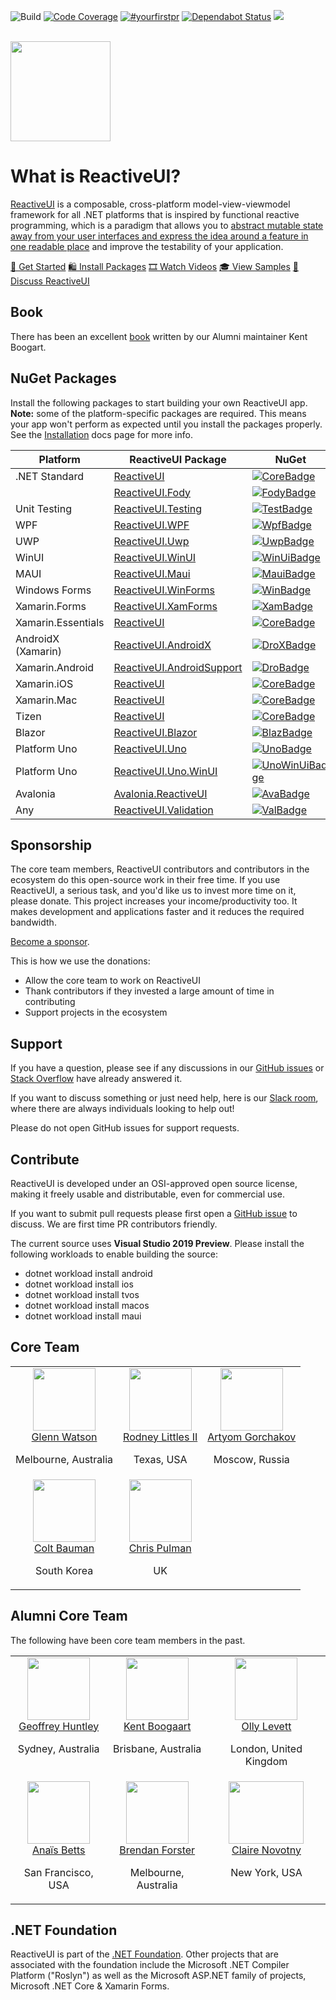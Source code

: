![Build](https://github.com/reactiveui/ReactiveUI/workflows/Build/badge.svg) 
[![Code Coverage](https://codecov.io/gh/reactiveui/ReactiveUI/branch/main/graph/badge.svg)](https://codecov.io/gh/reactiveui/ReactiveUI)
[![#yourfirstpr](https://img.shields.io/badge/first--timers--only-friendly-blue.svg)](https://reactiveui.net/contribute) 
[![Dependabot Status](https://api.dependabot.com/badges/status?host=github&repo=reactiveui/ReactiveUI)](https://dependabot.com)
[![](https://img.shields.io/badge/chat-slack-blue.svg)](https://reactiveui.net/slack)

<br>
<a href="https://github.com/reactiveui/reactiveui">
  <img width="160" heigth="160" src="https://raw.githubusercontent.com/reactiveui/styleguide/master/logo/main.png">
</a>
<br>

# What is ReactiveUI?

[ReactiveUI](https://reactiveui.net/) is a composable, cross-platform model-view-viewmodel framework for all .NET platforms that is inspired by functional reactive programming, which is a paradigm that allows you to [abstract mutable state away from your user interfaces and express the idea around a feature in one readable place](https://www.youtube.com/watch?v=3HwEytvngXk) and improve the testability of your application.

[🔨 Get Started](https://reactiveui.net/docs/getting-started/) [🛍 Install Packages](https://reactiveui.net/docs/getting-started/installation/) [🎞 Watch Videos](https://reactiveui.net/docs/resources/videos) [🎓 View Samples](https://reactiveui.net/docs/resources/samples/) [🎤 Discuss ReactiveUI](https://reactiveui.net/slack)

## Book
There has been an excellent [book](https://kent-boogaart.com/you-i-and-reactiveui/) written by our Alumni maintainer Kent Boogart.

## NuGet Packages

Install the following packages to start building your own ReactiveUI app. <b>Note:</b> some of the platform-specific packages are required. This means your app won't perform as expected until you install the packages properly. See the <a href="https://reactiveui.net/docs/getting-started/installation/">Installation</a> docs page for more info.

| Platform          | ReactiveUI Package                  | NuGet                  |
| ----------------- | ----------------------------------- | ---------------------- |
| .NET Standard     | [ReactiveUI][CoreDoc]               | [![CoreBadge]][Core]   |
|                   | [ReactiveUI.Fody][FodyDoc]          | [![FodyBadge]][Fody]   |
| Unit Testing      | [ReactiveUI.Testing][TestDoc]       | [![TestBadge]][Test]   |
| WPF               | [ReactiveUI.WPF][WpfDoc]            | [![WpfBadge]][Wpf]     |
| UWP               | [ReactiveUI.Uwp][UwpDoc]            | [![UwpBadge]][Uwp]     |
| WinUI             | [ReactiveUI.WinUI][WinUiDoc]        | [![WinUiBadge]][WinUi] |
| MAUI              | [ReactiveUI.Maui][MauiDoc]          | [![MauiBadge]][Maui] |
| Windows Forms     | [ReactiveUI.WinForms][WinDoc]       | [![WinBadge]][Win]     |
| Xamarin.Forms     | [ReactiveUI.XamForms][XamDoc]       | [![XamBadge]][Xam]     |
| Xamarin.Essentials| [ReactiveUI][XamDoc]                | [![CoreBadge]][Core]   |
| AndroidX (Xamarin)| [ReactiveUI.AndroidX][DroDoc]       | [![DroXBadge]][DroX]   |
| Xamarin.Android   | [ReactiveUI.AndroidSupport][DroDoc] | [![DroBadge]][Dro]     |
| Xamarin.iOS       | [ReactiveUI][IosDoc]                | [![CoreBadge]][Core]   |
| Xamarin.Mac       | [ReactiveUI][MacDoc]                | [![CoreBadge]][Core]   |
| Tizen             | [ReactiveUI][CoreDoc]               | [![CoreBadge]][Core]   |
| Blazor            | [ReactiveUI.Blazor][BlazDoc]        | [![BlazBadge]][Blaz]   |
| Platform Uno      | [ReactiveUI.Uno][UnoDoc]            | [![UnoBadge]][Uno]     |
| Platform Uno      | [ReactiveUI.Uno.WinUI][UnoWinUiDoc] | [![UnoWinUiBadge]][UnoWinUi] |
| Avalonia          | [Avalonia.ReactiveUI][AvaDoc]       | [![AvaBadge]][Ava]     |
| Any               | [ReactiveUI.Validation][ValDocs]    | [![ValBadge]][ValCore] |

[Core]: https://www.nuget.org/packages/ReactiveUI/
[CoreBadge]: https://img.shields.io/nuget/v/ReactiveUI.svg
[CoreDoc]: https://reactiveui.net/docs/getting-started/installation/

[Fody]: https://www.nuget.org/packages/ReactiveUI.Fody/
[FodyDoc]: https://reactiveui.net/docs/handbook/view-models/boilerplate-code
[FodyBadge]: https://img.shields.io/nuget/v/ReactiveUI.Fody.svg

[Test]: https://www.nuget.org/packages/ReactiveUI.Testing/
[TestBadge]: https://img.shields.io/nuget/v/ReactiveUI.Testing.svg
[TestDoc]: https://reactiveui.net/docs/handbook/testing/

[Wpf]: https://www.nuget.org/packages/ReactiveUI.WPF/
[WpfBadge]: https://img.shields.io/nuget/v/ReactiveUI.WPF.svg
[WpfDoc]: https://reactiveui.net/docs/getting-started/installation/windows-presentation-foundation

[Uwp]: https://www.nuget.org/packages/ReactiveUI.Uwp/
[UwpBadge]: https://img.shields.io/nuget/v/ReactiveUI.Uwp.svg
[UwpDoc]: https://reactiveui.net/docs/getting-started/installation/universal-windows-platform

[WinUi]: https://www.nuget.org/packages/ReactiveUI.WinUI/
[WinUiBadge]: https://img.shields.io/nuget/v/ReactiveUI.WinUI.svg
[WinUiDoc]: https://reactiveui.net/docs/getting-started/installation/universal-windows-platform

[Maui]: https://www.nuget.org/packages/ReactiveUI.Maui/
[MauiBadge]: https://img.shields.io/nuget/v/ReactiveUI.Maui.svg
[MauiDoc]: https://blog.jetbrains.com/dotnet/2020/09/18/xamarin-maui-and-the-reactive-mvvm-between-them-webinar-recording/

[Win]: https://www.nuget.org/packages/ReactiveUI.WinForms/
[WinEvents]: https://www.nuget.org/packages/ReactiveUI.Events.WinForms/
[WinBadge]: https://img.shields.io/nuget/v/ReactiveUI.WinForms.svg
[WinDoc]: https://reactiveui.net/docs/getting-started/installation/windows-forms

[Xam]: https://www.nuget.org/packages/ReactiveUI.XamForms/
[XamEvents]: https://www.nuget.org/packages/ReactiveUI.Events.XamForms/
[XamBadge]: https://img.shields.io/nuget/v/ReactiveUI.XamForms.svg
[XamDoc]: https://reactiveui.net/docs/getting-started/installation/xamarin-forms
[Dro]: https://www.nuget.org/packages/ReactiveUI.AndroidSupport/
[DroBadge]: https://img.shields.io/nuget/v/ReactiveUI.AndroidSupport.svg
[DroDoc]: https://reactiveui.net/docs/getting-started/installation/xamarin-android

[DroX]: https://www.nuget.org/packages/ReactiveUI.AndroidX/
[DroXBadge]: https://img.shields.io/nuget/v/ReactiveUI.AndroidX.svg

[MacDoc]: https://reactiveui.net/docs/getting-started/installation/xamarin-mac
[IosDoc]: https://reactiveui.net/docs/getting-started/installation/xamarin-ios

[Uno]: https://www.nuget.org/packages/ReactiveUI.Uno/
[UnoBadge]: https://img.shields.io/nuget/v/ReactiveUI.Uno.svg
[UnoDoc]: https://reactiveui.net/docs/getting-started/installation/uno-platform
[UnoWinUi]: https://www.nuget.org/packages/ReactiveUI.Uno.WinUI/
[UnoWinUiBadge]: https://img.shields.io/nuget/v/ReactiveUI.Uno.WinUI.svg
[UnoWinUiDoc]: https://reactiveui.net/docs/getting-started/installation/uno-platform

[Blaz]: https://www.nuget.org/packages/ReactiveUI.Blazor/
[BlazBadge]: https://img.shields.io/nuget/v/ReactiveUI.Blazor.svg
[BlazDoc]: https://www.reactiveui.net/blog/2020/07/article-blazor-compelling-example

[Ava]: https://www.nuget.org/packages/Avalonia.ReactiveUI/
[AvaBadge]: https://img.shields.io/nuget/v/Avalonia.ReactiveUI.svg
[AvaDoc]: https://reactiveui.net/docs/getting-started/installation/avalonia
[EventsDocs]: https://reactiveui.net/docs/handbook/events/

[ValCore]: https://www.nuget.org/packages/ReactiveUI.Validation/
[ValBadge]: https://img.shields.io/nuget/v/ReactiveUI.Validation.svg
[ValDocs]: https://reactiveui.net/docs/handbook/user-input-validation/

## Sponsorship

The core team members, ReactiveUI contributors and contributors in the ecosystem do this open-source work in their free time. If you use ReactiveUI, a serious task, and you'd like us to invest more time on it, please donate. This project increases your income/productivity too. It makes development and applications faster and it reduces the required bandwidth.

[Become a sponsor](https://github.com/sponsors/reactivemarbles).

This is how we use the donations:

* Allow the core team to work on ReactiveUI
* Thank contributors if they invested a large amount of time in contributing
* Support projects in the ecosystem

## Support

If you have a question, please see if any discussions in our [GitHub issues](https://github.com/reactiveui/ReactiveUI/issues) or [Stack Overflow](https://stackoverflow.com/questions/tagged/reactiveui) have already answered it.

If you want to discuss something or just need help, here is our [Slack room](https://reactiveui.net/slack), where there are always individuals looking to help out!

Please do not open GitHub issues for support requests.

## Contribute

ReactiveUI is developed under an OSI-approved open source license, making it freely usable and distributable, even for commercial use. 

If you want to submit pull requests please first open a [GitHub issue](https://github.com/reactiveui/ReactiveUI/issues/new/choose) to discuss. We are first time PR contributors friendly.

The current source uses **Visual Studio 2019 Preview**. Please install the following workloads to enable building the source:

- dotnet workload install android
- dotnet workload install ios
- dotnet workload install tvos
- dotnet workload install macos
- dotnet workload install maui

## Core Team

<table>
  <tbody>
    <tr>
      <td align="center" valign="top">
        <img width="100" height="100" src="https://github.com/glennawatson.png?s=150">
        <br>
        <a href="https://github.com/glennawatson">Glenn Watson</a>
        <p>Melbourne, Australia</p>
      </td>
      <td align="center" valign="top">
        <img width="100" height="100" src="https://github.com/rlittlesii.png?s=150">
        <br>
        <a href="https://github.com/rlittlesii">Rodney Littles II</a>
        <p>Texas, USA</p>
      </td>
      <td align="center" valign="top">
        <img width="100" height="100" src="https://github.com/worldbeater.png?s=150">
        <br>
        <a href="https://github.com/worldbeater">Artyom Gorchakov</a>
        <p>Moscow, Russia</p>
      </td>
    </tr>
    <tr>
      <td align="center" valign="top">
        <img width="100" height="100" src="https://github.com/cabauman.png?s=150">
        <br>
        <a href="https://github.com/cabauman">Colt Bauman</a>
        <p>South Korea</p>
      </td>
      <td align="center" valign="top">
        <img width="100" height="100" src="https://github.com/chrispulman.png?s=150">
        <br>
        <a href="https://github.com/chrispulman">Chris Pulman</a>
        <p>UK</p>
      </td>
    </tr>
  </tbody>
</table>


## Alumni Core Team

The following have been core team members in the past.

<table>
  <tbody>
    <tr>
      <td align="center" valign="top">
        <img width="100" height="100" src="https://github.com/ghuntley.png?s=150">
        <br>
        <a href="https://github.com/ghuntley">Geoffrey Huntley</a>
        <p>Sydney, Australia</p>
      </td>
      <td align="center" valign="top">
        <img width="100" height="100" src="https://github.com/kentcb.png?s=150">
        <br>
        <a href="https://github.com/kentcb">Kent Boogaart</a>
        <p>Brisbane, Australia</p>
      </td>
      <td align="center" valign="top">
        <img width="100" height="100" src="https://github.com/olevett.png?s=150">
        <br>
        <a href="https://github.com/olevett">Olly Levett</a>
        <p>London, United Kingdom</p>
      </td>
    </tr>
    <tr>
      <td align="center" valign="top">
        <img width="100" height="100" src="https://github.com/anaisbetts.png?s=150">
        <br>
        <a href="https://github.com/anaisbetts">Anaïs Betts</a>
        <p>San Francisco, USA</p>
      </td>
      <td align="center" valign="top">
        <img width="100" height="100" src="https://github.com/shiftkey.png?s=150">
        <br>
        <a href="https://github.com/shiftkey">Brendan Forster</a>
        <p>Melbourne, Australia</p>
      </td>
      <td align="center" valign="top">
        <img width="120" height="100" src="https://github.com/clairernovotny.png?s=150">
        <br>
        <a href="https://github.com/clairernovotny">Claire Novotny</a>
        <p>New York, USA</p>
      </td>
     </tr>
  </tbody>
</table>


## .NET Foundation

ReactiveUI is part of the [.NET Foundation](https://www.dotnetfoundation.org/). Other projects that are associated with the foundation include the Microsoft .NET Compiler Platform ("Roslyn") as well as the Microsoft ASP.NET family of projects, Microsoft .NET Core & Xamarin Forms.
